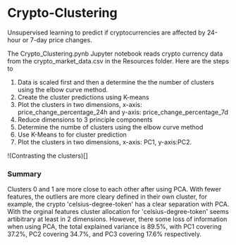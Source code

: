 # Crypto-Clustering
Unsupervised learning to predict if cryptocurrencies are affected by 24-hour or 7-day price changes.

The Crypto_Clustering.pynb Jupyter notebook reads crypto currency data from the crypto_market_data.csv in the Resources folder. Here are the steps to   
1. Data is scaled first and then a determine the the number of clusters using the elbow curve method.
2. Create the cluster predictions using K-means
3. Plot the clusters in two dimensions, x-axis: price_change_percentage_24h and y-axis: price_change_percentage_7d
4. Reduce dimensions to 3 principle components
5. Determine the numbe of clusters using the elbow curve method
6. Use K-Means to for cluster prediction
7. Plot the clusters in two dimensions, x-axis: PC1, y-axis:PC2.

!(Contrasting the clusters)[]

### Summary
Clusters 0 and 1 are more close to each other after using PCA. With fewer features, the outliers are more cleary defined in their own cluster, for example, the crypto 'celsius-degree-token' has a clear separation with PCA. With the orginal features cluster allocation for 'celsius-degree-token' seems artibitrary at least in 2 dimensions. However, there some loss of information when using PCA, the total explained variance is 89.5%, with PC1 covering 37.2%, PC2 covering 34.7%, and PC3 covering 17.6% respectively.